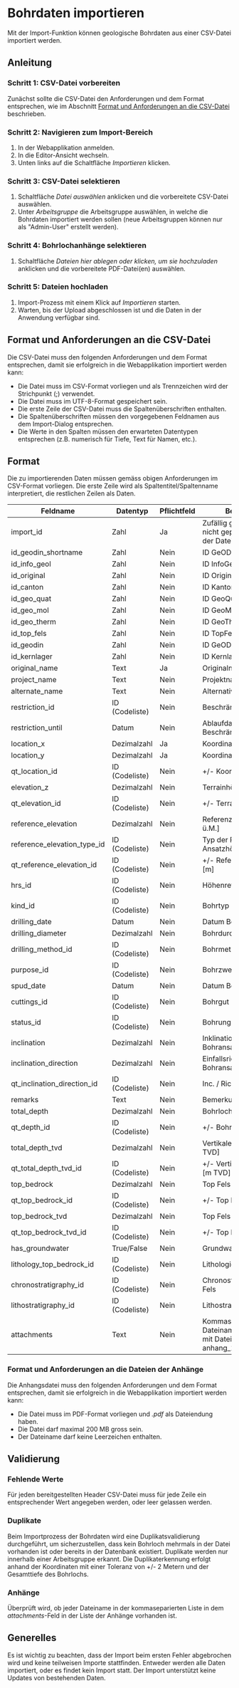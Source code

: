 # Bohrdaten importieren

Mit der Import-Funktion können geologische Bohrdaten aus einer CSV-Datei importiert werden. 

## Anleitung

### Schritt 1: CSV-Datei vorbereiten

Zunächst sollte die CSV-Datei den Anforderungen und dem Format entsprechen, wie im Abschnitt [Format und Anforderungen an die CSV-Datei](#format-und-anforderungen-an-die-csv-datei) beschrieben.

### Schritt 2: Navigieren zum Import-Bereich

1. In der Webapplikation anmelden.
2. In die Editor-Ansicht wechseln.
3. Unten links auf die Schaltfläche _Importieren_ klicken.

### Schritt 3: CSV-Datei selektieren

1. Schaltfläche _Datei auswählen_ anklicken und die vorbereitete CSV-Datei auswählen.
2. Unter _Arbeitsgruppe_ die Arbeitsgruppe auswählen, in welche die Bohrdaten importiert werden sollen (neue Arbeitsgruppen können nur als "Admin-User" erstellt werden).

### Schritt 4: Bohrlochanhänge selektieren

1. Schaltfläche _Dateien hier ablegen oder klicken, um sie hochzuladen_ anklicken und die vorbereitete PDF-Datei(en) auswählen.

### Schritt 5: Dateien hochladen

1. Import-Prozess mit einem Klick auf _Importieren_ starten.
2. Warten, bis der Upload abgeschlossen ist und die Daten in der Anwendung verfügbar sind.

## Format und Anforderungen an die CSV-Datei

Die CSV-Datei muss den folgenden Anforderungen und dem Format entsprechen, damit sie erfolgreich in die Webapplikation importiert werden kann:

* Die Datei muss im CSV-Format vorliegen und als Trennzeichen wird der Strichpunkt (;) verwendet.
* Die Datei muss im UTF-8-Format gespeichert sein.
* Die erste Zeile der CSV-Datei muss die Spaltenüberschriften enthalten.
* Die Spaltenüberschriften müssen den vorgegebenen Feldnamen aus dem Import-Dialog entsprechen.
* Die Werte in den Spalten müssen den erwarteten Datentypen entsprechen (z.B. numerisch für Tiefe, Text für Namen, etc.).

## Format

Die zu importierenden Daten müssen gemäss obigen Anforderungen im CSV-Format vorliegen. Die erste Zeile wird als Spaltentitel/Spaltenname interpretiert, die restlichen Zeilen als Daten. 

| Feldname                    | Datentyp       | Pflichtfeld | Beschreibung                                                                                      |
|-----------------------------|----------------|-------------|---------------------------------------------------------------------------------------------------|
| import_id                   | Zahl           | Ja          | Zufällig gewählte Zahl. Wird nicht gepeichert. Muss in der Datei einzigartig sein                 |
| id_geodin_shortname         | Zahl           | Nein        | ID GeODin-Shortname                                                                               |
| id_info_geol                | Zahl           | Nein        | ID InfoGeol                                                                                       |
| id_original                 | Zahl           | Nein        | ID Original                                                                                       |
| id_canton                   | Zahl           | Nein        | ID Kanton                                                                                         |
| id_geo_quat                 | Zahl           | Nein        | ID GeoQuat                                                                                        |
| id_geo_mol                  | Zahl           | Nein        | ID GeoMol                                                                                         |
| id_geo_therm                | Zahl           | Nein        | ID GeoTherm                                                                                       |
| id_top_fels                 | Zahl           | Nein        | ID TopFels                                                                                        |
| id_geodin                   | Zahl           | Nein        | ID GeODin                                                                                         |
| id_kernlager                | Zahl           | Nein        | ID Kernlager                                                                                      |
| original_name               | Text           | Ja          | Originalname                                                                                      |
| project_name                | Text           | Nein        | Projektname                                                                                       |
| alternate_name              | Text           | Nein        | Alternativer Name                                                                                 |
| restriction_id              | ID (Codeliste) | Nein        | Beschränkung                                                                                      |
| restriction_until           | Datum          | Nein        | Ablaufdatum der Beschränkung                                                                      |
| location_x                  | Dezimalzahl    | Ja          | Koordinate Ost LV95                                                                               |
| location_y                  | Dezimalzahl    | Ja          | Koordinate Nord LV95                                                                              |
| qt_location_id              | ID (Codeliste) | Nein        | +/- Koordinaten [m]                                                                               |
| elevation_z                 | Dezimalzahl    | Nein        | Terrainhöhe [m ü.M.]                                                                              |
| qt_elevation_id             | ID (Codeliste) | Nein        | +/- Terrainhöhe [m]                                                                               |
| reference_elevation         | Dezimalzahl    | Nein        | Referenz Ansatzhöhe [m ü.M.]                                                                      |
| reference_elevation_type_id | ID (Codeliste) | Nein        | Typ der Referenz Ansatzhöhe                                                                       |
| qt_reference_elevation_id   | ID (Codeliste) | Nein        | +/- Referenz Ansatzhöhe [m]                                                                       |
| hrs_id                      | ID (Codeliste) | Nein        | Höhenreferenzsystem                                                                               |
| kind_id                     | ID (Codeliste) | Nein        | Bohrtyp                                                                                           |
| drilling_date               | Datum          | Nein        | Datum Bohrende                                                                                    |
| drilling_diameter           | Dezimalzahl    | Nein        | Bohrdurchmesser [mm]                                                                              |
| drilling_method_id          | ID (Codeliste) | Nein        | Bohrmethode                                                                                       |
| purpose_id                  | ID (Codeliste) | Nein        | Bohrzweck                                                                                         |
| spud_date                   | Datum          | Nein        | Datum Bohrbeginn                                                                                  |
| cuttings_id                 | ID (Codeliste) | Nein        | Bohrgut                                                                                           |
| status_id                   | ID (Codeliste) | Nein        | Bohrungsstatus                                                                                    |
| inclination                 | Dezimalzahl    | Nein        | Inklination beim Bohransatzpunkt [°]                                                              |
| inclination_direction       | Dezimalzahl    | Nein        | Einfallsrichtung beim Bohransatzpunkt [°]                                                         |
| qt_inclination_direction_id | ID (Codeliste) | Nein        | Inc. / Richtung Genauigkeit                                                                       |
| remarks                     | Text           | Nein        | Bemerkungen                                                                                       |
| total_depth                 | Dezimalzahl    | Nein        | Bohrlochlänge [m MD]                                                                              |
| qt_depth_id                 | ID (Codeliste) | Nein        | +/- Bohrlochlänge [m MD]                                                                          |
| total_depth_tvd             | Dezimalzahl    | Nein        | Vertikale Bohrendteufe [m TVD]                                                                    |
| qt_total_depth_tvd_id       | ID (Codeliste) | Nein        | +/- Vertikale Bohrendteufe [m TVD]                                                                |
| top_bedrock                 | Dezimalzahl    | Nein        | Top Fels [m MD]                                                                                   |
| qt_top_bedrock_id           | ID (Codeliste) | Nein        | +/- Top Fels [m MD]                                                                               |
| top_bedrock_tvd             | Dezimalzahl    | Nein        | Top Fels [m TVD]                                                                                  |
| qt_top_bedrock_tvd_id       | ID (Codeliste) | Nein        | +/- Top Fels [m TVD]                                                                              |
| has_groundwater             | True/False     | Nein        | Grundwasser                                                                                       |
| lithology_top_bedrock_id    | ID (Codeliste) | Nein        | Lithologie Top Fels                                                                               |
| chronostratigraphy_id       | ID (Codeliste) | Nein        | Chronostratigraphie Top Fels                                                                      |
| lithostratigraphy_id        | ID (Codeliste) | Nein        | Lithostratigraphie Top Fels                                                                       |
| attachments                 | Text           | Nein        | Kommaseparierte Dateinamen der Anhänge mit Dateiendung z.B. anhang_1.pdf,anhang_2.pdf             |

### Format und Anforderungen an die Dateien der Anhänge

Die Anhangsdatei muss den folgenden Anforderungen und dem Format entsprechen, damit sie erfolgreich in die Webapplikation importiert werden kann:

* Die Datei muss im PDF-Format vorliegen und _.pdf_ als Dateiendung haben.
* Die Datei darf maximal 200 MB gross sein.
* Der Dateiname darf keine Leerzeichen enthalten.

## Validierung

### Fehlende Werte
Für jeden bereitgestellten Header CSV-Datei muss für jede Zeile ein entsprechender Wert angegeben werden, oder leer gelassen werden.

### Duplikate
Beim Importprozess der Bohrdaten wird eine Duplikatsvalidierung durchgeführt, um sicherzustellen, dass kein Bohrloch mehrmals in der Datei vorhanden ist oder bereits in der Datenbank existiert.
Duplikate werden nur innerhalb einer Arbeitsgruppe erkannt. Die Duplikaterkennung erfolgt anhand der Koordinaten mit einer Toleranz von +/- 2 Metern und der Gesamttiefe des Bohrlochs.

### Anhänge
Überprüft wird, ob jeder Dateiname in der kommaseparierten Liste in dem _attachments_-Feld in der Liste der Anhänge vorhanden ist.

## Generelles

Es ist wichtig zu beachten, dass der Import beim ersten Fehler abgebrochen wird und keine teilweisen Importe stattfinden. Entweder werden alle Daten importiert, oder es findet kein Import statt. Der Import unterstützt keine Updates von bestehenden Daten.

